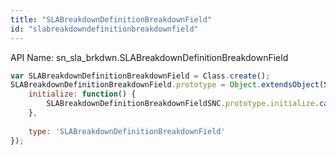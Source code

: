 ```yaml
---
title: "SLABreakdownDefinitionBreakdownField"
id: "slabreakdowndefinitionbreakdownfield"
---
```


API Name: sn_sla_brkdwn.SLABreakdownDefinitionBreakdownField

```js
var SLABreakdownDefinitionBreakdownField = Class.create();
SLABreakdownDefinitionBreakdownField.prototype = Object.extendsObject(SLABreakdownDefinitionBreakdownFieldSNC, {
    initialize: function() {
		SLABreakdownDefinitionBreakdownFieldSNC.prototype.initialize.call(this);
    },
	
	type: 'SLABreakdownDefinitionBreakdownField'
});
```